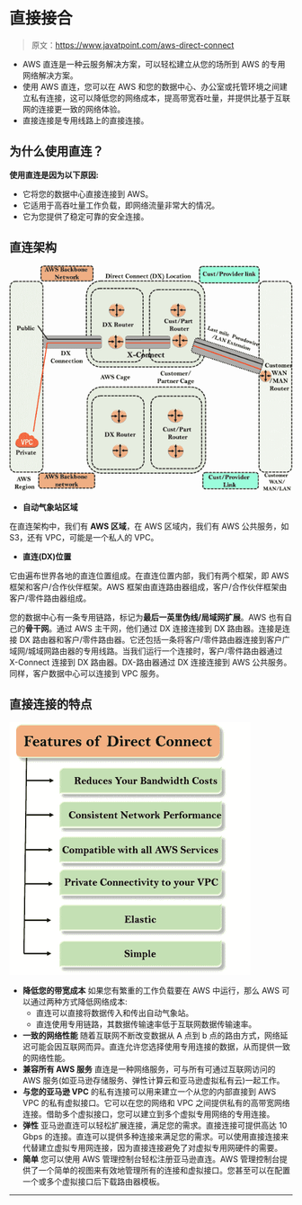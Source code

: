 # 直接接合

> 原文：<https://www.javatpoint.com/aws-direct-connect>

*   AWS 直连是一种云服务解决方案，可以轻松建立从您的场所到 AWS 的专用网络解决方案。
*   使用 AWS 直连，您可以在 AWS 和您的数据中心、办公室或托管环境之间建立私有连接，这可以降低您的网络成本，提高带宽吞吐量，并提供比基于互联网的连接更一致的网络体验。
*   直接连接是专用线路上的直接连接。

## 为什么使用直连？

**使用直连是因为以下原因:**

*   它将您的数据中心直接连接到 AWS。
*   它适用于高吞吐量工作负载，即网络流量非常大的情况。
*   它为您提供了稳定可靠的安全连接。

## 直连架构

![Direct Connect](img/fdddfe3ec75bd514c698dade23e7d9f1.png)

*   **自动气象站区域**

在直连架构中，我们有 **AWS 区域**，在 AWS 区域内，我们有 AWS 公共服务，如 S3，还有 VPC，可能是一个私人的 VPC。

*   **直连(DX)位置**

它由遍布世界各地的直连位置组成。在直连位置内部，我们有两个框架，即 AWS 框架和客户/合作伙伴框架。AWS 框架由直连路由器组成，客户/合作伙伴框架由客户/零件路由器组成。

您的数据中心有一条专用链路，标记为**最后一英里伪线/局域网扩展**。AWS 也有自己的**骨干网**。通过 AWS 主干网，他们通过 DX 连接连接到 DX 路由器。连接是连接 DX 路由器和客户/零件路由器。它还包括一条将客户/零件路由器连接到客户广域网/城域网路由器的专用线路。当我们运行一个连接时，客户/零件路由器通过 X-Connect 连接到 DX 路由器。DX-路由器通过 DX 连接连接到 AWS 公共服务。同样，客户数据中心可以连接到 VPC 服务。

## 直接连接的特点

![Direct Connect](img/ca43267ec9b0131b4e28ec9a5950b20d.png)

*   **降低您的带宽成本**
    如果您有繁重的工作负载要在 AWS 中运行，那么 AWS 可以通过两种方式降低网络成本:
    *   直连可以直接将数据传入和传出自动气象站。
    *   直连使用专用链路，其数据传输速率低于互联网数据传输速率。
*   **一致的网络性能**
    随着互联网不断改变数据从 A 点到 b 点的路由方式，网络延迟可能会因互联网而异。直连允许您选择使用专用连接的数据，从而提供一致的网络性能。
*   **兼容所有 AWS 服务**
    直连是一种网络服务，可与所有可通过互联网访问的 AWS 服务(如亚马逊存储服务、弹性计算云和亚马逊虚拟私有云)一起工作。
*   **与您的亚马逊 VPC**
    的私有连接可以用来建立一个从您的内部直接到 AWS VPC 的私有虚拟接口。它可以在您的网络和 VPC 之间提供私有的高带宽网络连接。借助多个虚拟接口，您可以建立到多个虚拟专用网络的专用连接。
*   **弹性**
    亚马逊直连可以轻松扩展连接，满足您的需求。直接连接可提供高达 10 Gbps 的连接。直连可以提供多种连接来满足您的需求。可以使用直接连接来代替建立虚拟专用网连接，因为直接连接避免了对虚拟专用网硬件的需要。
*   **简单**
    您可以使用 AWS 管理控制台轻松注册亚马逊直连。AWS 管理控制台提供了一个简单的视图来有效地管理所有的连接和虚拟接口。您甚至可以在配置一个或多个虚拟接口后下载路由器模板。

* * *
